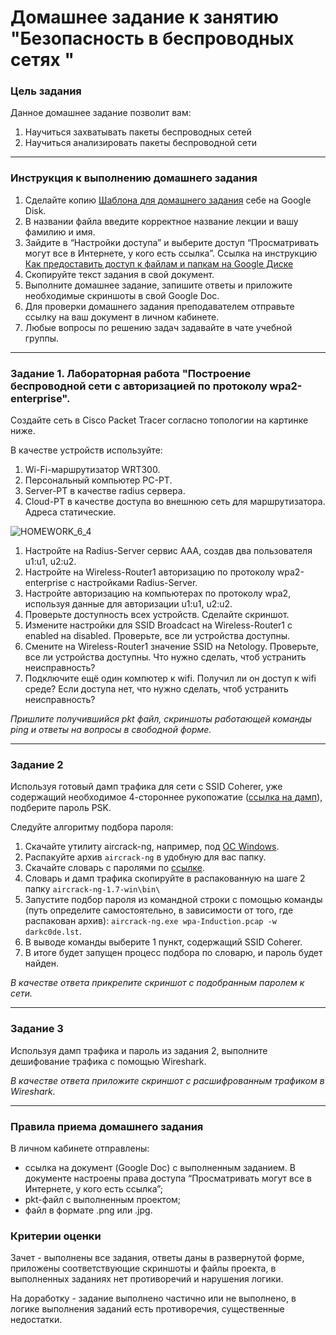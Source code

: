 # Домашнее задание к занятию "Безопасность в беспроводных сетях "

### Цель задания

Данное домашнее задание позволит вам:

1. Научиться захватывать пакеты беспроводных сетей
3. Научиться анализировать пакеты беспроводной сети

------

### Инструкция к выполнению домашнего задания

1. Сделайте копию [Шаблона для домашнего задания](https://docs.google.com/document/d/1youKpKm_JrC0UzDyUslIZW2E2bIv5OVlm_TQDvH5Pvs/edit) себе на Google Disk.
2. В названии файла введите корректное название лекции и вашу фамилию и имя.
3. Зайдите в “Настройки доступа” и выберите доступ “Просматривать могут все в Интернете, у кого есть ссылка”.  Ссылка на инструкцию [Как предоставить доступ к файлам и папкам на Google Диске](https://support.google.com/docs/answer/2494822?hl=ru&co=GENIE.Platform%3DDesktop)
4. Скопируйте текст задания в свой документ.
5. Выполните домашнее задание, запишите ответы и приложите необходимые скриншоты в свой Google Doc.
6. Для проверки домашнего задания преподавателем отправьте ссылку на ваш документ в личном кабинете.
7. Любые вопросы по решению задач задавайте в чате учебной группы.

---

### Задание 1. Лабораторная работа "Построение беспроводной сети с авторизацией по протоколу wpa2-enterprise".

Создайте сеть в Сisco Packet Tracer согласно топологии на картинке ниже.

В качестве устройств используйте: 
1. Wi-Fi-маршрутизатор WRT300.
2. Персональный компьютер PC-PT.
3. Server-PT в качестве radius сервера.
4. Cloud-PT в качестве доступа во внешнюю сеть для маршрутизатора.
Адреса статические. 

![HOMEWORK_6_4](https://user-images.githubusercontent.com/40097402/171293324-a328ef81-abb0-4c89-95fc-465a4cba309e.jpg)

1. Настройте на Radius-Server сервис AAA, создав два пользователя u1:u1, u2:u2.
2. Настройте на Wireless-Router1 авторизацию по протоколу wpa2-enterprise с настройками Radius-Server.
3. Настройте авторизацию на компьютерах по протоколу wpa2, используя данные для авторизации u1:u1, u2:u2.
4. Проверьте доступность всех устройств. Сделайте скриншот.
5. Измените настройки для SSID Broadcact на  Wireless-Router1 с enabled на disabled. Проверьте, все ли устройства доступны.
6. Смените на Wireless-Router1 значение SSID на Netology. Проверьте, все ли устройства доступны. Что нужно сделать, чтоб устранить неисправность?
7. Подключите ещё один компютер к wifi. Получил ли он доступ к wifi среде? Если доступа нет, что нужно сделать, чтоб устранить неисправность?

*Пришлите получившийся pkt файл, скриншоты работающей команды ping и ответы на вопросы в свободной форме.*

---

### Задание 2

Используя готовый дамп трафика для сети с SSID Coherer, уже содержащий необходимое 4-стороннее рукопожатие ([ссылка на дамп](https://github.com/netology-code/wfnt-homeworks/blob/main/wpa-Induction.pcap)), подберите пароль PSK.

Следуйте алгоритму подбора пароля:
1. Скачайте утилиту aircrack-ng, например, под [ОС Windows](https://www.aircrack-ng.org/).
2. Распакуйте архив `aircrack-ng` в удобную для вас папку.   
3. Скачайте словарь с паролями по [ссылке](https://github.com/netology-code/wfnt-homeworks/blob/main/wpa-Induction.pcap).   
4. Словарь и дамп трафика скопируйте в распакованную на шаге 2 папку `aircrack-ng-1.7-win\bin\`
5. Запустите подбор пароля из командной строки с помощью команды (путь определите самостоятельно, в зависимости от того, где распакован архив):
   `aircrack-ng.exe wpa-Induction.pcap -w darkc0de.lst`.
7. В выводе команды выберите 1 пункт, содержащий SSID Coherer.   
8. В итоге будет запущен процесс подбора по словарю, и пароль будет найден.

*В качестве ответа прикрепите скриншот с подобранным паролем к сети.*

---

### Задание 3

Используя дамп трафика и пароль из задания 2, выполните дешифование трафика с помощью Wireshark.

*В качестве ответа приложите скриншот с расшифрованным трафиком в Wireshark.*

---

### Правила приема домашнего задания

В личном кабинете отправлены:

- ссылка на документ (Google Doc) с выполненным заданием. В документе настроены права доступа “Просматривать могут все в Интернете, у кого есть ссылка”;
- pkt-файл с выполненным проектом;
- файл в формате .png или .jpg.

### Критерии оценки

Зачет - выполнены все задания, ответы даны в развернутой форме, приложены соответствующие скриншоты и файлы проекта, в выполненных заданиях нет противоречий и нарушения логики.

На доработку - задание выполнено частично или не выполнено, в логике выполнения заданий есть противоречия, существенные недостатки.

